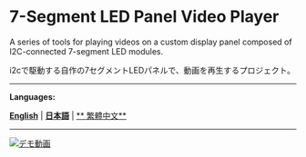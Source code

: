 # 7-Segment LED Panel Video Player

A series of tools for playing videos on a custom display panel composed of I2C-connected 7-segment LED modules.

i2cで駆動する自作の7セグメントLEDパネルで、動画を再生するプロジェクト。


---

**Languages:**

[**English**](README.en.md) | [**日本語**](README.ja.md) | [** 繁體中文**](README.zh-TW.md)

---



[![デモ動画](./docs/7seg-output_hq.gif)](https://www.youtube.com/watch?v=https://youtube.com/live/B6jOceDTkTE)

